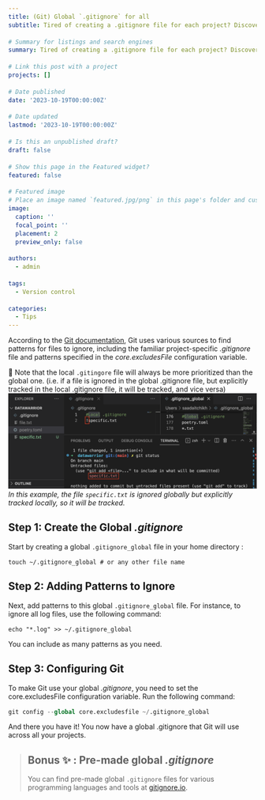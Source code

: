 ```yaml
---
title: (Git) Global `.gitignore` for all
subtitle: Tired of creating a .gitignore file for each project? Discover a more efficient approach; a global .gitignore file that works across all your projects!

# Summary for listings and search engines
summary: Tired of creating a .gitignore file for each project? Discover a more efficient approach; a global .gitignore file that works across all your projects!

# Link this post with a project
projects: []

# Date published
date: '2023-10-19T00:00:00Z'

# Date updated
lastmod: '2023-10-19T00:00:00Z'

# Is this an unpublished draft?
draft: false

# Show this page in the Featured widget?
featured: false

# Featured image
# Place an image named `featured.jpg/png` in this page's folder and customize its options here.
image:
  caption: ''
  focal_point: ''
  placement: 2
  preview_only: false

authors:
  - admin

tags:
  - Version control

categories:
  - Tips
---
```


According to the [Git documentation](https://git-scm.com/docs/gitignore#_configuration), Git uses various sources to find patterns for files to ignore, including the familiar project-specific *.gitignore* file and patterns specified in the *core.excludesFile* configuration variable.

📝 Note that the local `.gitingore` file will always be more prioritized than the global one. (i.e. if a file is ignored in the global .gitignore file, but explicitly tracked in the local .gitignore file, it will be tracked, and vice versa)
![Example](git.png)
*In this example, the file `specific.txt` is ignored globally but explicitly tracked locally, so it will be tracked.*

## Step 1: Create the Global *.gitignore*

Start by creating a global `.gitignore_global` file in your home directory :

```shell
touch ~/.gitignore_global # or any other file name
```

## Step 2: Adding Patterns to Ignore
Next, add patterns to this global `.gitignore_global` file. For instance, to ignore all log files, use the following command:

```shell
echo "*.log" >> ~/.gitignore_global
```
You can include as many patterns as you need.

## Step 3: Configuring Git

To make Git use your global *.gitignore*, you need to set the core.excludesFile configuration variable. Run the following command:

```python
git config --global core.excludesfile ~/.gitignore_global
```
And there you have it! You now have a global .gitignore that Git will use across all your projects.


> ## Bonus ✨ : Pre-made global *.gitignore*
> You can find pre-made global `.gitignore` files for various programming languages and tools at [gitignore.io](https://www.toptal.com/developers/gitignore).

